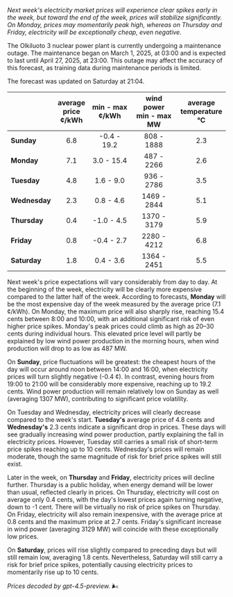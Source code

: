 *Next week's electricity market prices will experience clear spikes early in the week, but toward the end of the week, prices will stabilize significantly. On Monday, prices may momentarily peak high, whereas on Thursday and Friday, electricity will be exceptionally cheap, even negative.*

The Olkiluoto 3 nuclear power plant is currently undergoing a maintenance outage. The maintenance began on March 1, 2025, at 03:00 and is expected to last until April 27, 2025, at 23:00. This outage may affect the accuracy of this forecast, as training data during maintenance periods is limited.

The forecast was updated on Saturday at 21:04.

|              | average<br>price<br>¢/kWh | min - max<br>¢/kWh | wind power<br>min - max<br>MW | average<br>temperature<br>°C |
|:-------------|:----------------:|:----------------:|:-------------:|:-------------:|
| **Sunday**   | 6.8              | -0.4 - 19.2      | 808 - 1888    | 2.3            |
| **Monday**   | 7.1              | 3.0 - 15.4       | 487 - 2266    | 2.6            |
| **Tuesday**  | 4.8              | 1.6 - 9.0        | 936 - 2786    | 3.5            |
| **Wednesday**| 2.3              | 0.8 - 4.6        | 1469 - 2844   | 5.1            |
| **Thursday** | 0.4              | -1.0 - 4.5       | 1370 - 3179   | 5.9            |
| **Friday**   | 0.8              | -0.4 - 2.7       | 2280 - 4212   | 6.8            |
| **Saturday** | 1.8              | 0.4 - 3.6        | 1364 - 2451   | 5.5            |

Next week's price expectations will vary considerably from day to day. At the beginning of the week, electricity will be clearly more expensive compared to the latter half of the week. According to forecasts, **Monday** will be the most expensive day of the week measured by the average price (7.1 ¢/kWh). On Monday, the maximum price will also sharply rise, reaching 15.4 cents between 8:00 and 10:00, with an additional significant risk of even higher price spikes. Monday's peak prices could climb as high as 20–30 cents during individual hours. This elevated price level will partly be explained by low wind power production in the morning hours, when wind production will drop to as low as 487 MW.

On **Sunday**, price fluctuations will be greatest: the cheapest hours of the day will occur around noon between 14:00 and 16:00, when electricity prices will turn slightly negative (-0.4 ¢). In contrast, evening hours from 19:00 to 21:00 will be considerably more expensive, reaching up to 19.2 cents. Wind power production will remain relatively low on Sunday as well (averaging 1307 MW), contributing to significant price volatility.

On Tuesday and Wednesday, electricity prices will clearly decrease compared to the week's start. **Tuesday's** average price of 4.8 cents and **Wednesday's** 2.3 cents indicate a significant drop in prices. These days will see gradually increasing wind power production, partly explaining the fall in electricity prices. However, Tuesday still carries a small risk of short-term price spikes reaching up to 10 cents. Wednesday's prices will remain moderate, though the same magnitude of risk for brief price spikes will still exist.

Later in the week, on **Thursday** and **Friday**, electricity prices will decline further. Thursday is a public holiday, when energy demand will be lower than usual, reflected clearly in prices. On Thursday, electricity will cost on average only 0.4 cents, with the day's lowest prices again turning negative, down to -1 cent. There will be virtually no risk of price spikes on Thursday. On Friday, electricity will also remain inexpensive, with the average price at 0.8 cents and the maximum price at 2.7 cents. Friday's significant increase in wind power (averaging 3129 MW) will coincide with these exceptionally low prices.

On **Saturday**, prices will rise slightly compared to preceding days but will still remain low, averaging 1.8 cents. Nevertheless, Saturday will still carry a risk for brief price spikes, potentially causing electricity prices to momentarily rise up to 10 cents.

*Prices decoded by gpt-4.5-preview.* 🌬️
